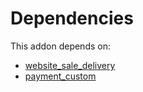 # Dependencies

This addon depends on:

- [website_sale_delivery](https://github.com/bringout/oca-ocb-sale/tree/de00eb97dbc73b96112477e8671cd8ab774267d5/odoo-bringout-oca-ocb-website_sale_delivery)
- [payment_custom](../../odoo-bringout-oca-ocb-payment_custom)
